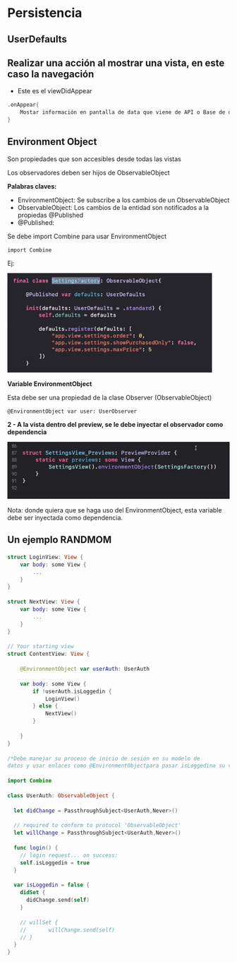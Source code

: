 # Persistencia

## UserDefaults

## Realizar una acción al mostrar una vista, en este caso la navegación

* Este es el viewDidAppear

```swift
.onAppear{
	Mostar información en pantalla de data que viene de API o Base de datos
}
```

## Environment Object

Son propiedades que son accesibles desde todas las vistas

Los observadores deben ser hijos de ObservableObject

<strong>Palabras claves: </strong>

- EnvironmentObject: Se subscribe a los cambios de un ObservableObject
- ObservableObject: Los cambios de la entidad son notificados a la propiedas @Published
- @Published: 

Se debe import Combine para usar EnvironmentObject

```
import Combine
```

Ej:

<img src="EnvironmentObject.png" alt="">

<strong>Variable EnvironmentObject</strong>

Esta debe ser una propiedad de la clase Observer (ObservableObject)

```
@EnvironmentObject var user: UserObserver

```

<strong>2 - A la vista dentro del preview, se le debe inyectar el observador como dependencia</strong>

<img src="dependencia.png" alt="">

Nota: donde quiera que se haga uso del EnvironmentObject, esta variable debe ser inyectada como dependencia.


## Un ejemplo RANDMOM

```swift
struct LoginView: View {
    var body: some View {
        ...
    }
}

struct NextView: View {
    var body: some View {
        ...
    }
}

// Your starting view
struct ContentView: View {

    @EnvironmentObject var userAuth: UserAuth 

    var body: some View {
        if !userAuth.isLoggedin {
            LoginView()
        } else {
            NextView()
        }

    }
}

/*Debe manejar su proceso de inicio de sesión en su modelo de
datos y usar enlaces como @EnvironmentObjectpara pasar isLoggedina su vista*/

import Combine

class UserAuth: ObservableObject {

  let didChange = PassthroughSubject<UserAuth,Never>()

  // required to conform to protocol 'ObservableObject' 
  let willChange = PassthroughSubject<UserAuth,Never>()

  func login() {
    // login request... on success:
    self.isLoggedin = true
  }

  var isLoggedin = false {
    didSet {
      didChange.send(self)
    }

    // willSet {
    //       willChange.send(self)
    // }
  }
}

```